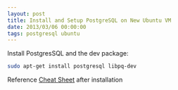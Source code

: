 ```yaml
---
layout: post
title: Install and Setup PostgreSQL on New Ubuntu VM
date: 2013/03/06 00:00:00
tags: postgresql ubuntu
---
```


Install PostgresSQL and the dev package:

```bash
sudo apt-get install postgresql libpq-dev
```

Reference [Cheat Sheet](http://blog.jasonmeridth.com/postgresql-cheat-sheet.html) after installation
